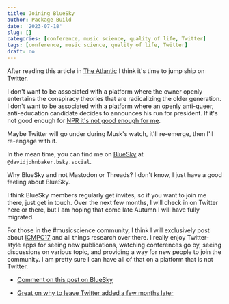 ```yaml
---
title: Joining BlueSky
author: Package Build
date: '2023-07-18'
slug: []
categories: [conference, music science, quality of life, Twitter]
tags: [conference, music science, quality of life, Twitter]
draft: no
---
```



After reading this article in [The Atlantic](https://www.theatlantic.com/technology/archive/2023/05/elon-musk-ron-desantis-2024-twitter/674149/) I think it's time to jump ship on Twitter.

I don't want to be associated with a platform where the owner openly entertains the conspiracy theories that are radicalizing the older generation.
I don't want to be associated with a platform where an openly anti-queer, anti-education candidate decides to announces his run for president.
If it's not good enough for [NPR it's not good enough for me](https://www.npr.org/2023/04/12/1169269161/npr-leaves-twitter-government-funded-media-label). 

Maybe Twitter will go under during Musk's watch, it'll re-emerge, then I'll re-engage with it.

In the mean time, you can find me on [BlueSky](https://bsky.app/) at `@davidjohnbaker.bsky.social`.

Why BlueSky and not Mastodon or Threads? 
I don't know, I just have a good feeling about BlueSky.

I think BlueSky members regularly get invites, so if you want to join me there, just get in touch.
Over the next few months, I will check in on Twitter here or there, but I am hoping that come late Autumn I will have fully migrated.

For those in the #musicscience community, I think I will exclusively post about [ICMPC17](https://jsmpc.org/ICMPC17/) and all things research over there.
I really enjoy Twitter-style apps for seeing new publications, watching conferences go by, seeing discussions on various topic, and providing a way for new people to join the community.
I am pretty sure I can have all of that on a platform that is not Twitter.

* [Comment on this post on BlueSky](https://bsky.app/profile/davidjohnbaker.bsky.social/post/3k2s7uwjvrj2o)

* [Great on why to leave Twitter added a few months later](https://throwawayopinions.io/the-paradox-of-intolerance.html)